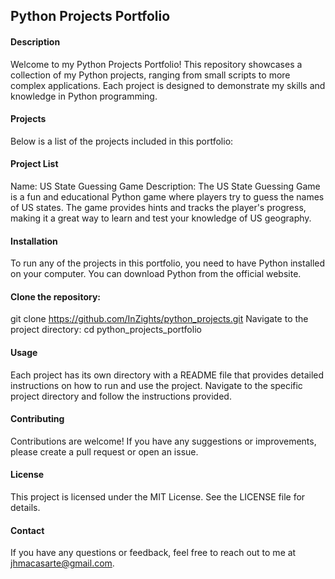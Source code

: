 ## Python Projects Portfolio
#### Description
Welcome to my Python Projects Portfolio! This repository showcases a collection of my Python projects, ranging from small scripts to more complex applications. Each project is designed to demonstrate my skills and knowledge in Python programming.

#### Projects
Below is a list of the projects included in this portfolio:

#### Project List
Name: US State Guessing Game
Description:
The US State Guessing Game is a fun and educational Python game where players try to guess the names of US states. The game provides hints and tracks the player's progress, making it a great way to learn and test your knowledge of US geography.


#### Installation
To run any of the projects in this portfolio, you need to have Python installed on your computer. You can download Python from the official website.

#### Clone the repository:
git clone https://github.com/InZights/python_projects.git
Navigate to the project directory:
cd python_projects_portfolio

#### Usage
Each project has its own directory with a README file that provides detailed instructions on how to run and use the project. Navigate to the specific project directory and follow the instructions provided.

#### Contributing
Contributions are welcome! If you have any suggestions or improvements, please create a pull request or open an issue.

#### License
This project is licensed under the MIT License. See the LICENSE file for details.

#### Contact
If you have any questions or feedback, feel free to reach out to me at jhmacasarte@gmail.com.
